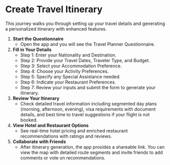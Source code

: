 # Create Travel Itinerary

This journey walks you through setting up your travel details and generating a personalized itinerary with enhanced features.

1. **Start the Questionnaire**  
   - Open the app and you will see the Travel Planner Questionnaire.
2. **Fill in Your Details**  
   - Step 1: Enter your Nationality and Destination.
   - Step 2: Provide your Travel Dates, Traveler Type, and Budget.
   - Step 3: Select your Accommodation Preference.
   - Step 4: Choose your Activity Preferences.
   - Step 5: Specify any Special Assistance needed.
   - Step 6: Indicate your Restaurant Preferences.
   - Step 7: Review your inputs and submit the form to generate your itinerary.
3. **Review Your Itinerary**  
   - Check detailed travel information including segmented day plans (morning, afternoon, evening), visa requirements with document details, and best time to travel suggestions if your flight is not booked.
4. **View Hotel and Restaurant Options**  
   - See real-time hotel pricing and enriched restaurant recommendations with ratings and reviews.
5. **Collaborate with Friends**  
   - After itinerary generation, the app provides a shareable link. You can view the map with detailed route segments and invite friends to add comments or vote on recommendations.